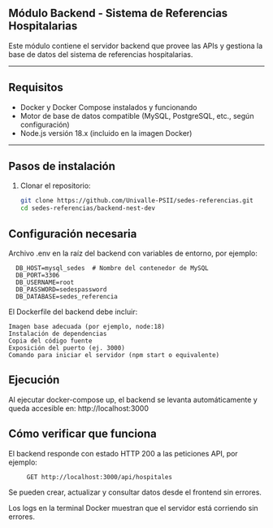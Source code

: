 ## Módulo Backend - Sistema de Referencias Hospitalarias

Este módulo contiene el servidor backend que provee las APIs y gestiona la base de datos del sistema de referencias hospitalarias.

---

##  Requisitos

- Docker y Docker Compose instalados y funcionando
- Motor de base de datos compatible (MySQL, PostgreSQL, etc., según configuración)
- Node.js versión 18.x (incluido en la imagen Docker)

---

##  Pasos de instalación

1. Clonar el repositorio:

   ```bash
   git clone https://github.com/Univalle-PSII/sedes-referencias.git
   cd sedes-referencias/backend-nest-dev


## Configuración necesaria
  Archivo .env en la raíz del backend con variables de entorno, por ejemplo:

      DB_HOST=mysql_sedes  # Nombre del contenedor de MySQL
      DB_PORT=3306
      DB_USERNAME=root
      DB_PASSWORD=sedespassword
      DB_DATABASE=sedes_referencia
El Dockerfile del backend debe incluir:

    Imagen base adecuada (por ejemplo, node:18)
    Instalación de dependencias
    Copia del código fuente
    Exposición del puerto (ej. 3000)
    Comando para iniciar el servidor (npm start o equivalente)

## Ejecución
Al ejecutar docker-compose up, el backend se levanta automáticamente y queda accesible en:
    http://localhost:3000

 ## Cómo verificar que funciona
   El backend responde con estado HTTP 200 a las peticiones API, por ejemplo:
   
         GET http://localhost:3000/api/hospitales
         
  Se pueden crear, actualizar y consultar datos desde el frontend sin errores.
  
  Los logs en la terminal Docker muestran que el servidor está corriendo sin errores.
